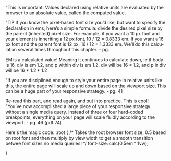 "This is important: Values declared using relative units are evaluated by the browser to an absolute value, called the computed value.

"TIP If you know the pixel-based font size you’d like, but want to specify the declaration in ems, here’s a simple formula: divide the desired pixel size by the parent (inherited) pixel size. For example, if you want a 10 px font and your element is inheriting a 12 px font, 10 / 12 = 0.8333 em. If you want a 16 px font and the parent font is 12 px, 16 / 12 = 1.3333 em. We’ll do this calcu- lation several times throughout this chapter. - pg. 

EM is a calculated value! Meaning it continues to calculate down, ie if body is 16, div is em 1.2, and p within div is em 1.2, div will be 16 * 1.2, and p in div will be 16 * 1.2 * 1.2

"If you are disciplined enough to style your entire page in relative units like this, the entire page will scale up and down based on the viewport size. This can be a huge part of your responsive strategy. - pg. 41

Re-read this part, and read again, and put into practice. This is cool! "You’ve now accomplished a large piece of your responsive strategy without a single media query. Instead of three or four hard-coded breakpoints, everything on your page will scale fluidly according to the viewport. - pg. 46 (pdf 74)

Here's the magic code:
:root {
    /* Takes the root browser font size, 0.5 based on root font and then multiply by view width to get a smooth transition betwee font sizes
    no media queries! */
    font-size: calc(0.5em * 1vw);

}
